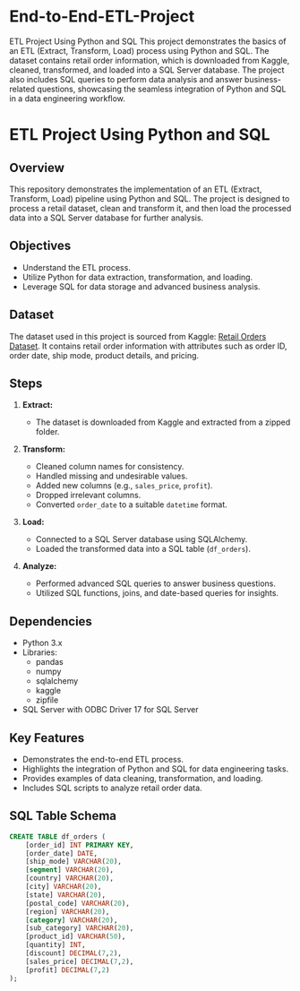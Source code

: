 # End-to-End-ETL-Project
ETL Project Using Python and SQL
This project demonstrates the basics of an ETL (Extract, Transform, Load) process using Python and SQL. The dataset contains retail order information, which is downloaded from Kaggle, cleaned, transformed, and loaded into a SQL Server database. The project also includes SQL queries to perform data analysis and answer business-related questions, showcasing the seamless integration of Python and SQL in a data engineering workflow.

# ETL Project Using Python and SQL

## Overview
This repository demonstrates the implementation of an ETL (Extract, Transform, Load) pipeline using Python and SQL. The project is designed to process a retail dataset, clean and transform it, and then load the processed data into a SQL Server database for further analysis.

## Objectives
- Understand the ETL process.
- Utilize Python for data extraction, transformation, and loading.
- Leverage SQL for data storage and advanced business analysis.

## Dataset
The dataset used in this project is sourced from Kaggle: [Retail Orders Dataset](https://www.kaggle.com/ankitbansal06/retail-orders). It contains retail order information with attributes such as order ID, order date, ship mode, product details, and pricing.

## Steps
1. **Extract:**
   - The dataset is downloaded from Kaggle and extracted from a zipped folder.

2. **Transform:**
   - Cleaned column names for consistency.
   - Handled missing and undesirable values.
   - Added new columns (e.g., `sales_price`, `profit`).
   - Dropped irrelevant columns.
   - Converted `order_date` to a suitable `datetime` format.

3. **Load:**
   - Connected to a SQL Server database using SQLAlchemy.
   - Loaded the transformed data into a SQL table (`df_orders`).

4. **Analyze:**
   - Performed advanced SQL queries to answer business questions.
   - Utilized SQL functions, joins, and date-based queries for insights.

## Dependencies
- Python 3.x
- Libraries:
  - pandas
  - numpy
  - sqlalchemy
  - kaggle
  - zipfile
- SQL Server with ODBC Driver 17 for SQL Server

## Key Features
- Demonstrates the end-to-end ETL process.
- Highlights the integration of Python and SQL for data engineering tasks.
- Provides examples of data cleaning, transformation, and loading.
- Includes SQL scripts to analyze retail order data.

## SQL Table Schema
```sql
CREATE TABLE df_orders (
    [order_id] INT PRIMARY KEY,
    [order_date] DATE,
    [ship_mode] VARCHAR(20),
    [segment] VARCHAR(20),
    [country] VARCHAR(20),
    [city] VARCHAR(20),
    [state] VARCHAR(20),
    [postal_code] VARCHAR(20),
    [region] VARCHAR(20),
    [category] VARCHAR(20),
    [sub_category] VARCHAR(20),
    [product_id] VARCHAR(50),
    [quantity] INT,
    [discount] DECIMAL(7,2),
    [sales_price] DECIMAL(7,2),
    [profit] DECIMAL(7,2)
);



